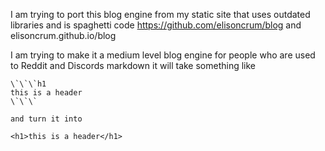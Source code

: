 I am trying to port this blog engine from 
my static site that uses outdated libraries and is spaghetti code 
https://github.com/elisoncrum/blog and elisoncrum.github.io/blog

I am trying to make it a medium level blog engine for people who are used to Reddit and Discords markdown it will take something like
```
\`\`\`h1
this is a header
\`\`\`

and turn it into

<h1>this is a header</h1>
```
